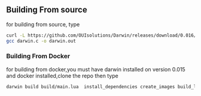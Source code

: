 
## Building From source 
for building from source,  type 
```bash
curl -L https://github.com/OUIsolutions/Darwin/releases/download/0.016/darwin.c -o darwin.c && 
gcc darwin.c -o darwin.out
```
### Building From Docker 
for building from docker,you must have darwin installed on version 0.015 and docker installed,clone the repo  then type 
```bash
darwin build build/main.lua  install_dependencies create_images build_linux_from_docker build_windows_from_docer